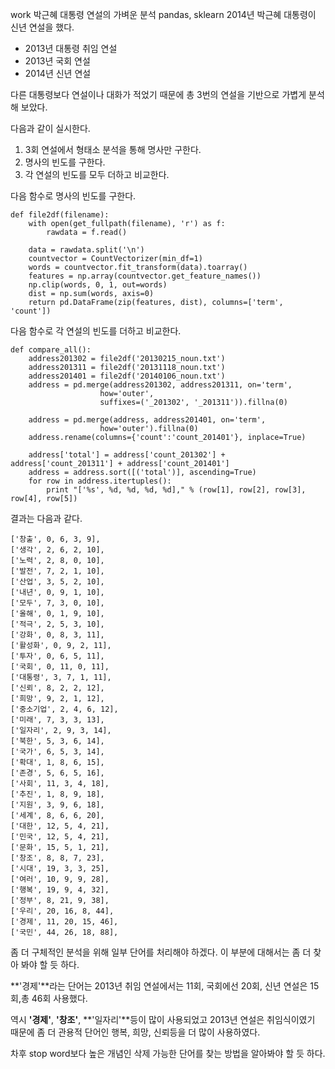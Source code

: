 work
박근혜 대통령 연설의 가벼운 분석
pandas, sklearn
2014년 박근혜 대통령이 신년 연설을 했다. 

* 2013년 대통령 취임 연설
* 2013년 국회 연설
* 2014년 신년 연설

다른 대통령보다 연설이나 대화가 적었기 때문에 총 3번의 연설을 기반으로 가볍게 분석해 보았다.

다음과 같이 실시한다.

1. 3회 연설에서 형태소 분석을 통해 명사만 구한다.
1. 명사의 빈도를 구한다. 
1. 각 연설의 빈도를 모두 더하고 비교한다.

다음 함수로 명사의 빈도를 구한다.

    def file2df(filename):
        with open(get_fullpath(filename), 'r') as f:
            rawdata = f.read()
    
        data = rawdata.split('\n')
        countvector = CountVectorizer(min_df=1)
        words = countvector.fit_transform(data).toarray()
        features = np.array(countvector.get_feature_names())
        np.clip(words, 0, 1, out=words)
        dist = np.sum(words, axis=0)
        return pd.DataFrame(zip(features, dist), columns=['term', 'count'])
    
    
다음 함수로 각 연설의 빈도를 더하고 비교한다.

    def compare_all():
        address201302 = file2df('20130215_noun.txt')
        address201311 = file2df('20131118_noun.txt')
        address201401 = file2df('20140106_noun.txt')
        address = pd.merge(address201302, address201311, on='term',
                        how='outer',
                        suffixes=('_201302', '_201311')).fillna(0)
    
        address = pd.merge(address, address201401, on='term',
                        how='outer').fillna(0)
        address.rename(columns={'count':'count_201401'}, inplace=True)
    
        address['total'] = address['count_201302'] + address['count_201311'] + address['count_201401']
        address = address.sort([('total')], ascending=True)
        for row in address.itertuples():
            print "['%s', %d, %d, %d, %d]," % (row[1], row[2], row[3], row[4], row[5])

결과는 다음과 같다.

    ['창출', 0, 6, 3, 9],
    ['생각', 2, 6, 2, 10],
    ['노력', 2, 8, 0, 10],
    ['발전', 7, 2, 1, 10],
    ['산업', 3, 5, 2, 10],
    ['내년', 0, 9, 1, 10],
    ['모두', 7, 3, 0, 10],
    ['올해', 0, 1, 9, 10],
    ['적극', 2, 5, 3, 10],
    ['강화', 0, 8, 3, 11],
    ['활성화', 0, 9, 2, 11],
    ['투자', 0, 6, 5, 11],
    ['국회', 0, 11, 0, 11],
    ['대통령', 3, 7, 1, 11],
    ['신뢰', 8, 2, 2, 12],
    ['희망', 9, 2, 1, 12],
    ['중소기업', 2, 4, 6, 12],
    ['미래', 7, 3, 3, 13],
    ['일자리', 2, 9, 3, 14],
    ['북한', 5, 3, 6, 14],
    ['국가', 6, 5, 3, 14],
    ['확대', 1, 8, 6, 15],
    ['존경', 5, 6, 5, 16],
    ['사회', 11, 3, 4, 18],
    ['추진', 1, 8, 9, 18],
    ['지원', 3, 9, 6, 18],
    ['세계', 8, 6, 6, 20],
    ['대한', 12, 5, 4, 21],
    ['민국', 12, 5, 4, 21],
    ['문화', 15, 5, 1, 21],
    ['창조', 8, 8, 7, 23],
    ['시대', 19, 3, 3, 25],
    ['여러', 10, 9, 9, 28],
    ['행복', 19, 9, 4, 32],
    ['정부', 8, 21, 9, 38],
    ['우리', 20, 16, 8, 44],
    ['경제', 11, 20, 15, 46],
    ['국민', 44, 26, 18, 88],

좀 더 구체적인 분석을 위해 일부 단어를 처리해야 하겠다. 이 부분에 대해서는 좀 더 찾아 봐야 할 듯 하다.

**'경제'**라는 단어는 2013년 취임 연설에서는 11회, 국회에선 20회, 신년 연설은 15회,총 46회 사용했다.

역시 **'경제'**, **'창조'**, **'일자리'**등이 많이 사용되었고 2013년 연설은 취임식이였기 때문에 좀 더 관용적 단어인 행복, 희망, 신뢰등을 더 많이 사용하였다.

차후 stop word보다 높은 개념인 삭제 가능한 단어를 찾는 방법을 알아봐야 할 듯 하다.
   
  
